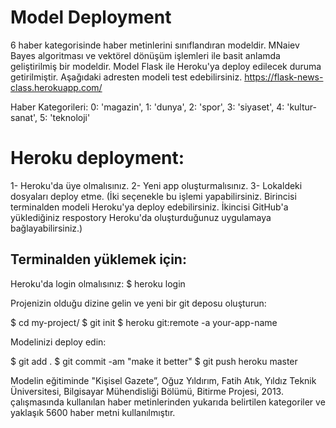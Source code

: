 # Model Deployment
6 haber kategorisinde haber metinlerini sınıflandıran modeldir. MNaiev Bayes algoritması ve vektörel dönüşüm işlemleri ile basit anlamda geliştirilmiş bir modeldir. Model Flask ile Heroku'ya deploy edilecek duruma getirilmiştir. Aşağıdaki adresten modeli test edebilirsiniz. https://flask-news-class.herokuapp.com/

Haber Kategorileri:
0: 'magazin', 1: 'dunya', 2: 'spor', 3: 'siyaset', 4: 'kultur-sanat', 5: 'teknoloji'



# Heroku deployment:

1- Heroku'da üye olmalısınız.
2- Yeni app oluşturmalısınız.
3- Lokaldeki dosyaları deploy etme. (İki seçenekle bu işlemi yapabilirsiniz. Birincisi terminalden modeli Heroku'ya deploy edebilirsiniz. İkincisi GitHub'a yüklediğiniz respostory Heroku'da oluşturduğunuz uygulamaya bağlayabilirsiniz.)

## Terminalden yüklemek için:

Heroku'da login olmalısınız:
$ heroku login 

Projenizin olduğu dizine gelin ve yeni bir git deposu oluşturun: 

$ cd my-project/
$ git init
$ heroku git:remote -a your-app-name

Modelinizi deploy edin: 

$ git add . 
$ git commit -am "make it better" 
$ git push heroku master


Modelin eğitiminde "Kişisel Gazete”, Oğuz Yıldırım, Fatih Atık, Yıldız Teknik Üniversitesi, Bilgisayar Mühendisliği Bölümü, Bitirme Projesi, 2013. çalışmasında kullanılan haber metinlerinden yukarıda belirtilen kategoriler ve yaklaşık 5600 haber metni kullanılmıştır.

